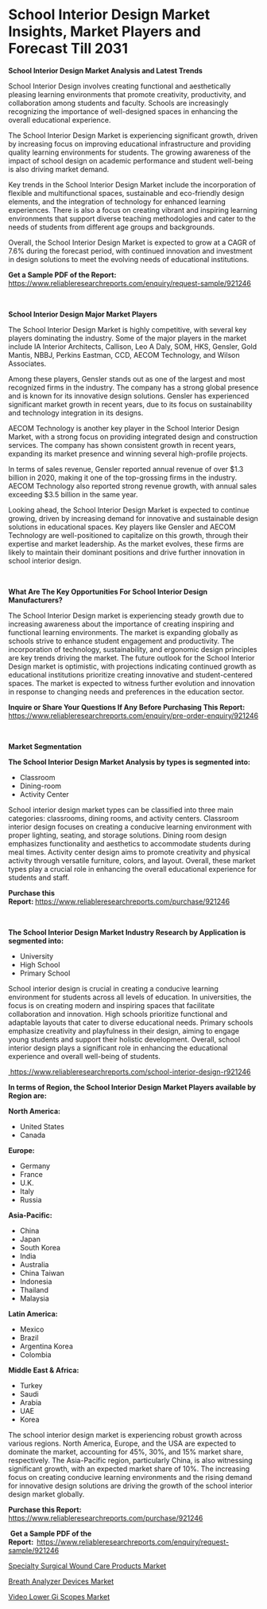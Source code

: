 <p><h1>School Interior Design Market Insights, Market Players and Forecast Till 2031</h1></p><p><strong>School Interior Design Market Analysis and Latest Trends</strong></p>
<p><p>School Interior Design involves creating functional and aesthetically pleasing learning environments that promote creativity, productivity, and collaboration among students and faculty. Schools are increasingly recognizing the importance of well-designed spaces in enhancing the overall educational experience.</p><p>The School Interior Design Market is experiencing significant growth, driven by increasing focus on improving educational infrastructure and providing quality learning environments for students. The growing awareness of the impact of school design on academic performance and student well-being is also driving market demand.</p><p>Key trends in the School Interior Design Market include the incorporation of flexible and multifunctional spaces, sustainable and eco-friendly design elements, and the integration of technology for enhanced learning experiences. There is also a focus on creating vibrant and inspiring learning environments that support diverse teaching methodologies and cater to the needs of students from different age groups and backgrounds.</p><p>Overall, the School Interior Design Market is expected to grow at a CAGR of 7.6% during the forecast period, with continued innovation and investment in design solutions to meet the evolving needs of educational institutions.</p></p>
<p><strong>Get a Sample PDF of the Report:&nbsp;</strong> <a href="https://www.reliableresearchreports.com/enquiry/request-sample/921246">https://www.reliableresearchreports.com/enquiry/request-sample/921246</a></p>
<p>&nbsp;</p>
<p><strong>School Interior Design Major Market Players</strong></p>
<p><p>The School Interior Design Market is highly competitive, with several key players dominating the industry. Some of the major players in the market include IA Interior Architects, Callison, Leo A Daly, SOM, HKS, Gensler, Gold Mantis, NBBJ, Perkins Eastman, CCD, AECOM Technology, and Wilson Associates.</p><p>Among these players, Gensler stands out as one of the largest and most recognized firms in the industry. The company has a strong global presence and is known for its innovative design solutions. Gensler has experienced significant market growth in recent years, due to its focus on sustainability and technology integration in its designs.</p><p>AECOM Technology is another key player in the School Interior Design Market, with a strong focus on providing integrated design and construction services. The company has shown consistent growth in recent years, expanding its market presence and winning several high-profile projects.</p><p>In terms of sales revenue, Gensler reported annual revenue of over $1.3 billion in 2020, making it one of the top-grossing firms in the industry. AECOM Technology also reported strong revenue growth, with annual sales exceeding $3.5 billion in the same year.</p><p>Looking ahead, the School Interior Design Market is expected to continue growing, driven by increasing demand for innovative and sustainable design solutions in educational spaces. Key players like Gensler and AECOM Technology are well-positioned to capitalize on this growth, through their expertise and market leadership. As the market evolves, these firms are likely to maintain their dominant positions and drive further innovation in school interior design.</p></p>
<p>&nbsp;</p>
<p><strong>What Are The Key Opportunities For School Interior Design Manufacturers?</strong></p>
<p><p>The School Interior Design market is experiencing steady growth due to increasing awareness about the importance of creating inspiring and functional learning environments. The market is expanding globally as schools strive to enhance student engagement and productivity. The incorporation of technology, sustainability, and ergonomic design principles are key trends driving the market. The future outlook for the School Interior Design market is optimistic, with projections indicating continued growth as educational institutions prioritize creating innovative and student-centered spaces. The market is expected to witness further evolution and innovation in response to changing needs and preferences in the education sector.</p></p>
<p><strong>Inquire or Share Your Questions If Any Before Purchasing This Report:</strong> <a href="https://www.reliableresearchreports.com/enquiry/pre-order-enquiry/921246">https://www.reliableresearchreports.com/enquiry/pre-order-enquiry/921246</a></p>
<p>&nbsp;</p>
<p><strong>Market Segmentation</strong></p>
<p><strong>The School Interior Design Market Analysis by types is segmented into:</strong></p>
<p><ul><li>Classroom</li><li>Dining-room</li><li>Activity Center</li></ul></p>
<p><p>School interior design market types can be classified into three main categories: classrooms, dining rooms, and activity centers. Classroom interior design focuses on creating a conducive learning environment with proper lighting, seating, and storage solutions. Dining room design emphasizes functionality and aesthetics to accommodate students during meal times. Activity center design aims to promote creativity and physical activity through versatile furniture, colors, and layout. Overall, these market types play a crucial role in enhancing the overall educational experience for students and staff.</p></p>
<p><strong>Purchase this Report:&nbsp;</strong><a href="https://www.reliableresearchreports.com/purchase/921246">https://www.reliableresearchreports.com/purchase/921246</a></p>
<p>&nbsp;</p>
<p><strong>The School Interior Design Market Industry Research by Application is segmented into:</strong></p>
<p><ul><li>University</li><li>High School</li><li>Primary School</li></ul></p>
<p><p>School interior design is crucial in creating a conducive learning environment for students across all levels of education. In universities, the focus is on creating modern and inspiring spaces that facilitate collaboration and innovation. High schools prioritize functional and adaptable layouts that cater to diverse educational needs. Primary schools emphasize creativity and playfulness in their design, aiming to engage young students and support their holistic development. Overall, school interior design plays a significant role in enhancing the educational experience and overall well-being of students.</p></p>
<p><a href="https://www.reliableresearchreports.com/school-interior-design-r921246">&nbsp;https://www.reliableresearchreports.com/school-interior-design-r921246</a></p>
<p><strong>In terms of Region, the School Interior Design Market Players available by Region are:</strong></p>
<p>
    <p> <strong> North America: </strong>
        <ul>
            <li>United States</li>
            <li>Canada</li>
        </ul>
        </p> 
    <p> <strong> Europe: </strong>
        <ul>
            <li>Germany</li>
            <li>France</li>
            <li>U.K.</li>
            <li>Italy</li>
            <li>Russia</li>
        </ul>
        </p> 
    <p> <strong> Asia-Pacific: </strong>
        <ul>
            <li>China</li>
            <li>Japan</li>
            <li>South Korea</li>
            <li>India</li>
            <li>Australia</li>
            <li>China Taiwan</li>
            <li>Indonesia</li>
            <li>Thailand</li>
            <li>Malaysia</li>
        </ul>
        </p> 
    <p> <strong> Latin America: </strong>
        <ul>
            <li>Mexico</li>
            <li>Brazil</li>
            <li>Argentina Korea</li>
            <li>Colombia</li>
        </ul>
        </p> 
    <p> <strong> Middle East & Africa: </strong>
        <ul>
            <li>Turkey</li>
            <li>Saudi</li>
            <li>Arabia</li>
            <li>UAE</li>
            <li>Korea</li>
        </ul>
    </p>
    </p>
<p><p>The school interior design market is experiencing robust growth across various regions. North America, Europe, and the USA are expected to dominate the market, accounting for 45%, 30%, and 15% market share, respectively. The Asia-Pacific region, particularly China, is also witnessing significant growth, with an expected market share of 10%. The increasing focus on creating conducive learning environments and the rising demand for innovative design solutions are driving the growth of the school interior design market globally.</p></p>
<p><strong>Purchase this Report: </strong><a href="https://www.reliableresearchreports.com/purchase/921246">https://www.reliableresearchreports.com/purchase/921246</a></p>
<p>&nbsp;<strong>Get a Sample PDF of the Report:&nbsp;&nbsp;</strong><a href="https://www.reliableresearchreports.com/enquiry/request-sample/921246">https://www.reliableresearchreports.com/enquiry/request-sample/921246</a></p>
<p><strong></strong></p>
<p><p><a href="https://github.com/flwellarose/Market-Research-Report-List-1/blob/main/specialty-surgical-wound-care-products-market.md">Specialty Surgical Wound Care Products Market</a></p><p><a href="https://github.com/RyleeBauch2023/Market-Research-Report-List-1/blob/main/breath-analyzer-devices-market.md">Breath Analyzer Devices Market</a></p><p><a href="https://github.com/AndreanneHane2023/Market-Research-Report-List-1/blob/main/video-lower-gi-scopes-market.md">Video Lower Gi Scopes Market</a></p></p>
